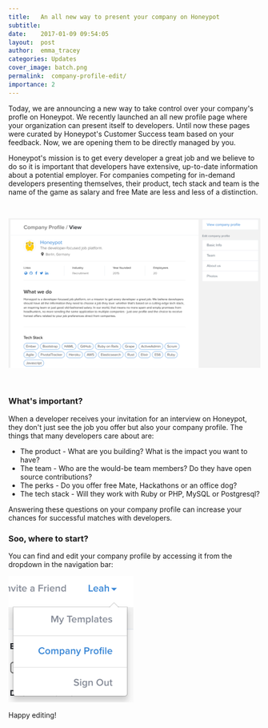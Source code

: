 ```yaml
---
title:   An all new way to present your company on Honeypot
subtitle:
date:    2017-01-09 09:54:05
layout:  post
author:  emma_tracey
categories: Updates
cover_image: batch.png
permalink:  company-profile-edit/
importance: 2
---
```


Today, we are announcing a new way to take control over your company's profle on Honeypot. We recently launched an all new profile page where your organization can present itself to developers. Until now these pages were curated by Honeypot's Customer Success team based on your feedback. Now, we are opening them to be directly managed by you.

<!--more-->

Honeypot's mission is to get every developer a great job and we believe to do so it is important that developers have extensive, up-to-date information about a potential employer. For companies competing for in-demand developers presenting themselves, their product, tech stack and team is the name of the game as salary and free Mate are less and less of a distinction.

<img src="/assets/images/company-profile-edit/profile-view.png" alt="View of the company profile" style="max-width: 100%; margin: 30px 0px 30px 0px"/>

### What's important?

When a developer receives your invitation for an interview on Honeypot, they don't just see the job you offer but also your company profile. The things that many developers care about are:
* The product - What are you building? What is the impact you want to have?
* The team - Who are the would-be team members? Do they have open source contributions? 
* The perks - Do you offer free Mate, Hackathons or an office dog?
* The tech stack - Will they work with Ruby or PHP, MySQL or Postgresql? 

Answering these questions on your company profile can increase your chances for successful matches with developers.

### Soo, where to start?

You can find and edit your company profile by accessing it from the dropdown in the navigation bar:


<img src="/assets/images/company-profile-edit/navigation.png" alt="Company profile edit in the navigation bar" style="max-width: 250px;"/>


Happy editing!
